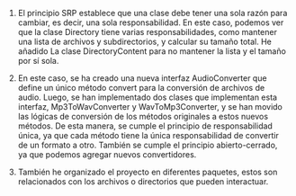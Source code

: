 1. El principio SRP establece que una clase debe tener una sola razón para cambiar, es decir, una sola responsabilidad. En este caso, podemos ver que la clase Directory tiene varias responsabilidades, como mantener una lista de archivos y subdirectorios, y calcular su tamaño total. He añadido La clase DirectoryContent para no mantener la lista y el tamaño por sí sola.

2. En este caso, se ha creado una nueva interfaz AudioConverter que define un único método convert para la conversión de archivos de audio. Luego, se han implementado dos clases que implementan esta interfaz, Mp3ToWavConverter y WavToMp3Converter, y se han movido las lógicas de conversión de los métodos originales a estos nuevos métodos. De esta manera, se cumple el principio de responsabilidad única, ya que cada método tiene la única responsabilidad de convertir de un formato a otro. También se cumple el principio abierto-cerrado, ya que podemos agregar nuevos convertidores.

3. También he organizado el proyecto en diferentes paquetes, estos son relacionados con los archivos o directorios que pueden interactuar.